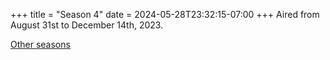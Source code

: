 +++
title = "Season 4"
date = 2024-05-28T23:32:15-07:00
+++
Aired from August 31st to December 14th, 2023.

[Other seasons](/seasons)